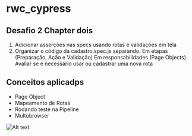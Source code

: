﻿# rwc_cypress
## Desafio 2 	Chapter dois 

1. Adicionar asserções nas specs usando rotas e validações em tela
2. Organizar o código da cadastro.spec.js separando:
		Em etapas (Preparação, Ação e Validação)
		Em responsabilidades (Page Objects)
		Avaliar se é necessário usar ou cadastrar uma nova rota

## Conceitos aplicadps 
- Page Object 
- Mapeamento de Rotas
- Rodando teste na Pipeline
- Multobrowser 

![Alt text](https://www.screencast.com/t/ss99ye9chXw "Imagem pipeline")

